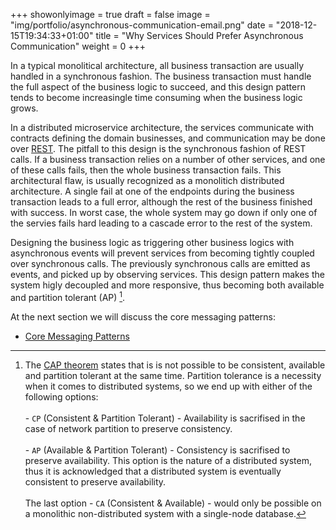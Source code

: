 +++
showonlyimage = true
draft = false
image = "img/portfolio/asynchronous-communication-email.png"
date = "2018-12-15T19:34:33+01:00"
title = "Why Services Should Prefer Asynchronous Communication"
weight = 0
+++

In a typical monolitical architecture, all business transaction are usually handled in a synchronous fashion. The business transaction must handle the full aspect of the business logic to succeed, and this design pattern tends to become increasingle time consuming when the business logic grows. 

In a distributed microservice architecture, the services communicate with contracts defining the domain businesses, and communication may be done over [REST](https://www.codecademy.com/articles/what-is-rest). The pitfall to this design is the synchronous fashion of REST calls. If a business transaction relies on a number of other services, and one of these calls fails, then the whole business transaction fails. This architectural flaw, is usually recognized as a monolitich distributed architecture. A single fail at one of the endpoints during the business transaction leads to a full error, although the rest of the business finished with success. In worst case, the whole system may go down if only one of the servies fails hard leading to a cascade error to the rest of the system.

Designing the business logic as triggering other business logics with asynchronous events will prevent services from becoming tightly coupled over synchronous calls. The previously synchronous calls are emitted as events, and picked up by observing services. This design pattern makes the system higly decoupled and more responsive, thus becoming both available and partition tolerant (AP) [^cap_footnote].

At the next section we will discuss the core messaging patterns:

- [Core Messaging Patterns](/portfolio/core_messaging_patterns)

[^cap_footnote]: 
    The [CAP theorem](https://dzone.com/articles/understanding-the-cap-theorem) states that is is not possible to be consistent, available and partition tolerant at the same time. Partition tolerance is a necessity when it comes to distributed systems, so we end up with either of the following options:<br/><br/> - `CP` (Consistent & Partition Tolerant) - Availability is sacrifised in the case of network partition to preserve consistency.<br/><br/> - `AP` (Available & Partition Tolerant) - Consistency is sacrifised to preserve availability. This option is the nature of a distributed system, thus it is acknowledged that a distributed system is eventually consistent to preserve availability.<br/><br/> The last option - `CA` (Consistent & Available) - would only be possible on a monolithic non-distributed system with a single-node database.
